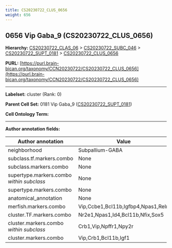 ```yaml
---
title: CS20230722_CLUS_0656
weight: 656
---
```

## 0656 Vip Gaba_9 (CS20230722_CLUS_0656)
<b>Hierarchy: </b>
[CS20230722_CLAS_06](../CS20230722_CLAS_06) >
[CS20230722_SUBC_046](../CS20230722_SUBC_046) >
[CS20230722_SUPT_0181](../CS20230722_SUPT_0181) >
[CS20230722_CLUS_0656](../CS20230722_CLUS_0656)

**PURL:** [https://purl.brain-bican.org/taxonomy/CCN20230722/CS20230722_CLUS_0656](https://purl.brain-bican.org/taxonomy/CCN20230722/CS20230722_CLUS_0656)

---


**Labelset:** cluster (Rank: 0)

**Parent Cell Set:** 0181 Vip Gaba_9 ([CS20230722_SUPT_0181](../CS20230722_SUPT_0181))



**Cell Ontology Term:** 

[MARKER GENES.]: #


---

[TRANSFERRED ANNOTATIONS.]: #


[AUTHOR ANNOTATION FIELDS.]: #


**Author annotation fields:**

| Author annotation | Value |
|-------------------|-------|
|neighborhood|Subpallium-GABA|
|subclass.tf.markers.combo|None|
|subclass.markers.combo|None|
|supertype.markers.combo _within subclass_|None|
|supertype.markers.combo|None|
|anatomical_annotation|None|
|merfish.markers.combo|Vip,Ccbe1,Bcl11b,Igfbp4,Npas1,Reln|
|cluster.TF.markers.combo|Nr2e1,Npas1,Id4,Bcl11b,Nfix,Sox5|
|cluster.markers.combo _within subclass_|Crb1,Vip,Npffr1,Npy2r|
|cluster.markers.combo|Vip,Crb1,Bcl11b,Igf1|
